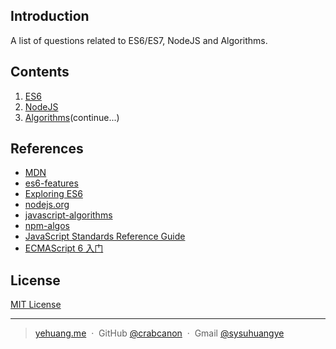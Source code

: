 ## Introduction
A list of questions related to ES6/ES7, NodeJS and Algorithms.

## Contents
1. [ES6](es6/ecmascript-interview.md)
2. [NodeJS](node/nodejs-interview.md)
3. [Algorithms](algorithms/algorithms-interview.md)(continue...)

## References
- [MDN](https://developer.mozilla.org/en-US/docs/Web/JavaScript)
- [es6-features](http://es6-features.org/)
- [Exploring ES6](http://exploringjs.com/es6/)
- [nodejs.org](https://nodejs.org/docs/latest-v5.x/api/)
- [javascript-algorithms](https://github.com/mgechev/javascript-algorithms)
- [npm-algos](https://github.com/tejasmanohar/npm-algos)
- [JavaScript Standards Reference Guide](http://javascript.ruanyifeng.com/)
- [ECMAScript 6 入门](http://es6.ruanyifeng.com/)

## License

[MIT License](http://choosealicense.com/licenses/mit/)

---

> [yehuang.me](https://yehuang.me) &nbsp;&middot;&nbsp;
> GitHub [@crabcanon](https://github.com/crabcanon) &nbsp;&middot;&nbsp;
> Gmail [@sysuhuangye](<mailto:sysuhuangye@gmail.com>)
